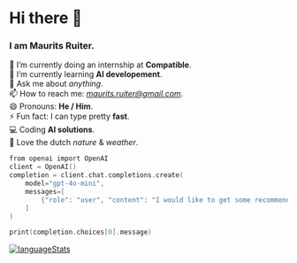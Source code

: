 # Hi there 👋 

### I am Maurits Ruiter.

 🔭 I’m currently doing an internship at **Compatible**.<br>
 🧠 I’m currently learning **AI developement**.<br>
 💬 Ask me about *anything*.<br>
 📫 How to reach me: *maurits.ruiter@gmail.com*.<br>
 😄 Pronouns: **He / Him**.<br>
 ⚡ Fun fact: I can type pretty **fast**.<br>
 💻 Coding **AI solutions**.<br>
 🍃 Love the dutch *nature* & *weather*.

````c
from openai import OpenAI
client = OpenAI()
completion = client.chat.completions.create(
    model="gpt-4o-mini",
    messages=[
        {"role": "user", "content": "I would like to get some recommendations to give a visitor more information about me."}
    ]
)

print(completion.choices[0].message)
````



[![languageStats](https://github-readme-stats-git-masterrstaa-rickstaa.vercel.app/api/top-langs/?username=MauritsRuiter&theme=github_dark_dimmed)](https://github.com/MauritsRuiter)
